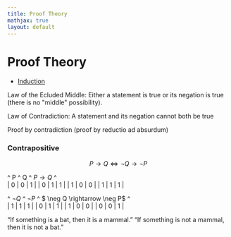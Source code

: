 ```yaml
---
title: Proof Theory
mathjax: true
layout: default
---
```




# Proof Theory


* [Induction](Induction.html)


Law of the Ecluded Middle: Either a statement is true or its negation is true (there is no "middle" possibility).

Law of Contradiction: A statement and its negation cannot both be true


Proof by contradiction (proof by reductio ad absurdum)



### Contrapositive

$$P \rightarrow Q \iff \neg Q \rightarrow \neg P$$

^ P ^ Q ^ $P \rightarrow Q$ ^  
| 0 | 0   | 1 | 
| 0 | 1   | 1 |
| 1 | 0   | 0 |
| 1 | 1   | 1 |

^ $\neg Q$ ^ $\neg P$ ^ $ \neg Q \rightarrow \neg P$ ^  
| 1 | 1   | 1 | 
| 0 | 1   | 1 |
| 1 | 0   | 0 |
| 0 | 0   | 1 |


“If something is a bat, then it is a mammal.”
“If something is not a mammal, then it is not a bat.”